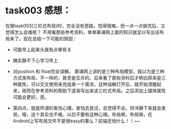 # task003 感想：
在做task003(三栏式布局)时，完全没有思路，觉得很难。但一点一点做完后，又觉得怎么会难呢？ 不用看那些参考资料，单单慕课网上面的知识就足以写出该布局来了。现在总结一下可能的原因：
- 可能早上起来头就有点晕有关
- 确实静不下心学习早上
- 对position 和 float完全误解。
  慕课网上讲的是三种布局模型，我以为是三种方式来布局，不一样的，甚至是互斥的，后来看了那些资料后才明白原来是三种属性，可以交叉使用来完成某一个需求。这种误解打开后，就开始清醒起来，继而在参考资料的帮助下逐渐写出来该三栏式布局。之后添加上媒体属性可能会更好。恩。

- 第四点，就是所谓的害怕心理。害怕去尝试，总觉得不会。但冷静下来就会发现，哦，这个其实也不难。以后不要有这种心理。布局嘛，布局嘛，在Android上写布局文件不是很easy的事么？前端还怕什么！！~~
